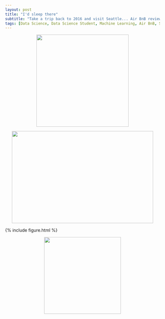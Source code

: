 ```yaml
---
layout: post
title: "I'd sleep there"
subtitle: "Take a trip back to 2016 and visit Seattle... Air BnB reviews"
tags: [Data Science, Data Science Student, Machine Learning, Air BnB, Seattle]
---
```

<p align="center">
  <img width= "300 height= "300" src="https://i.imgur.com/aMYAXoi.png">
</p>

<p align="center">
  <img width="460" height="300" src="http://www.fillmurray.com/460/300">
</p>

{% include figure.html %}



<p align="center">
  <img width="250" height="250" src="https://i.imgur.com/n4NVO3e.png" class="align-center">
</p>
